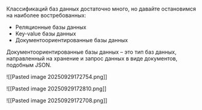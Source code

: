 Классификаций баз данных достаточно много, но давайте остановимся на наиболее востребованных:

- Реляционные базы данных
- Key-value базы данных
- Документоориентированные базы данных
  
Документоориентированные базы данных – это тип баз данных, направленный на хранение и запрос данных в виде документов, подобным JSON.

![[Pasted image 20250929172754.png]]

![[Pasted image 20250929172810.png]]

![[Pasted image 20250929172708.png]]